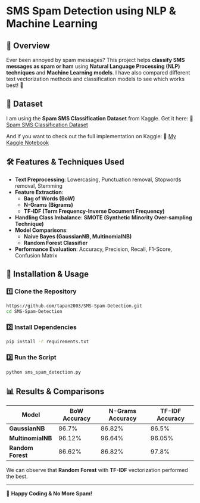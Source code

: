 # SMS Spam Detection using NLP & Machine Learning

## 📌 Overview
Ever been annoyed by spam messages? This project helps **classify SMS messages as spam or ham** using **Natural Language Processing (NLP) techniques** and **Machine Learning models**. I have also compared different text vectorization methods and classification models to see which works best! 🚀

## 📂 Dataset
I am using the **Spam SMS Classification Dataset** from Kaggle. Get it here:
🔗 [Spam SMS Classification Dataset](https://www.kaggle.com/datasets/mariumfaheem666/spam-sms-classification-using-nlp)

And if you want to check out the full implementation on Kaggle:
🔗 [My Kaggle Notebook](https://www.kaggle.com/code/tapan03/spam-detection-nlp-smote-naivebayes-randomforest)

## 🛠️ Features & Techniques Used
- **Text Preprocessing**: Lowercasing, Punctuation removal, Stopwords removal, Stemming
- **Feature Extraction**: 
  - **Bag of Words (BoW)**
  - **N-Grams (Bigrams)**
  - **TF-IDF (Term Frequency-Inverse Document Frequency)**
- **Handling Class Imbalance**: **SMOTE (Synthetic Minority Over-sampling Technique)**
- **Model Comparisons**:
  - **Naive Bayes (GaussianNB, MultinomialNB)**
  - **Random Forest Classifier**
- **Performance Evaluation**: Accuracy, Precision, Recall, F1-Score, Confusion Matrix

## 📌 Installation & Usage
### 1️⃣ Clone the Repository
```bash
https://github.com/tapan2003/SMS-Spam-Detection.git
cd SMS-Spam-Detection
```

### 2️⃣ Install Dependencies
```bash
pip install -r requirements.txt
```

### 3️⃣ Run the Script
```bash
python sms_spam_detection.py
```

## 📊 Results & Comparisons
| Model            | BoW Accuracy | N-Grams Accuracy | TF-IDF Accuracy |
|-----------------|--------------|------------------|---------------|
| **GaussianNB**  | 86.7%       | 86.82%           | 86.5%        |
| **MultinomialNB** | 96.12%     | 96.64%           | 96.05%        |
| **Random Forest** | 86.62%     | 86.82%           | 97.8%        |

We can observe that **Random Forest** with **TF-IDF** vectorization performed the best.


---

🚀 **Happy Coding & No More Spam!**

